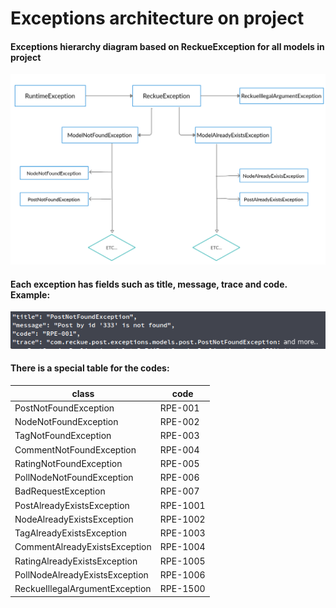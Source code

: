# Exceptions architecture on project

#### Exceptions hierarchy diagram based on ReckueException for all models in project

![](diagram.png)

#### Each exception has fields such as title, message, trace and code. Example:

![](exception.png)

#### There is a special table for the codes:

| class | code |
|---	|---	|
| PostNotFoundException | RPE-001 |  
| NodeNotFoundException	| RPE-002 |   	
| TagNotFoundException	| RPE-003 | 
| CommentNotFoundException | RPE-004 |  
| RatingNotFoundException	| RPE-005 |   	
| PollNodeNotFoundException	| RPE-006 |
| BadRequestException	| RPE-007 |
| PostAlreadyExistsException | RPE-1001 |  
| NodeAlreadyExistsException	| RPE-1002 |   	
| TagAlreadyExistsException	| RPE-1003 |
| CommentAlreadyExistsException | RPE-1004 |  
| RatingAlreadyExistsException	| RPE-1005 |   	
| PollNodeAlreadyExistsException	| RPE-1006 |
| ReckueIllegalArgumentException | RPE-1500 |  

